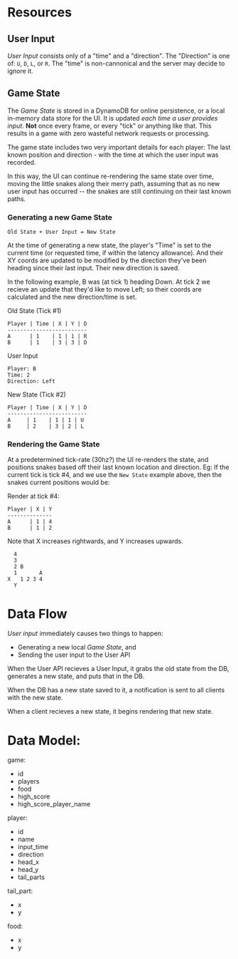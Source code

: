 
# Resources

## User Input

_User Input_ consists only of a "time" and a "direction".
The "Direction" is one of: `U`, `D`, `L`, or `R`.
The "time" is non-cannonical and the server may decide to ignore it.

## Game State

The _Game State_ is stored in a DynamoDB for online persistence, or a local in-memory data store for the UI. It is updated _each time a user provides input_. **Not** once every frame, or every "tick" or anything like that. This results in a game with zero wasteful network requests or processing.

The game state includes two very important details for each player: The last known position and direction - with the time at which the user input was recorded.

In this way, the UI can continue re-rendering the same state over time, moving the little snakes along their merry path, assuming that as no new user input has occurred -- the snakes are still continuing on their last known paths.

### Generating a new Game State

`Old State + User Input = New State`

At the time of generating a new state, the player's "Time" is set to the current time (or requested time, if within the latency allowance). And their XY coords are updated to be modified by the direction they've been heading since their last input. Their new direction is saved.

In the following example, B was (at tick 1) heading Down. At tick 2 we recieve an update that they'd like to move Left; so their coords are calculated and the new direction/time is set.

Old State (Tick #1)

    Player | Time | X | Y | D
    -------------------------
    A      | 1    | 1 | 1 | R
    B      | 1    | 3 | 3 | D

User Input

    Player: B
    Time: 2
    Direction: Left

New State (Tick #2)

    Player | Time | X | Y | D
    -------------------------
    A     | 1    | 1 | 1 | U
    B     | 2    | 3 | 2 | L

### Rendering the Game State

At a predetermined tick-rate (30hz?) the UI re-renders the state, and positions snakes based off their last known location and direction.
Eg: If the current tick is tick #4, and we use the `New State` example above, then the snakes current positions would be:

Render at tick #4:

    Player | X | Y
    --------------
    A      | 1 | 4
    B      | 1 | 2

Note that X increases rightwards, and Y increases upwards.

      4
      3   
      2 B
      1       A
    X   1 2 3 4
      Y  


# Data Flow

_User input_ immediately causes two things to happen:

- Generating a new local _Game State_, and
- Sending the user input to the User API

When the User API recieves a User Input, it grabs the old state from the DB, generates a new state, and puts that in the DB.

When the DB has a new state saved to it, a notification is sent to all clients with the new state.

When a client recieves a new state, it begins rendering that new state.


# Data Model:

game:
- id
- players
- food
- high_score
- high_score_player_name

player:
- id
- name
- input_time
- direction
- head_x
- head_y
- tail_parts

tail_part:
- x
- y

food:
- x
- y

